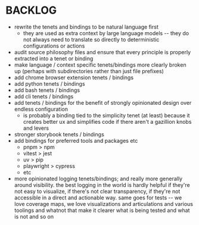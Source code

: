 # BACKLOG

- rewrite the tenets and bindings to be natural language first
  - they are used as extra context by large language models -- they do not always need
    to translate so directly to deterministic configurations or actions
- audit source philosophy files and ensure that every principle is properly extracted
  into a tenet or binding
- make language / context specific tenets/bindings more clearly broken up (perhaps with
  subdirectories rather than just file prefixes)
- add chrome browser extension tenets / bindings
- add python tenets / bindings
- add bash tenets / bindings
- add cli tenets / bindings
- add tenets / bindings for the benefit of strongly opinionated design over endless
  configuration
  - is probably a binding tied to the simplicity tenet (at least) because it creates
    better ux and simplifies code if there aren't a gazillion knobs and levers
- stronger storybook tenets / bindings
- add bindings for preferred tools and packages etc
  - pnpm > npm
  - vitest > jest
  - uv > pip
  - playwright > cypress
  - etc
- more opinionated logging tenets/bindings; and really more generally around visibility.
  the best logging in the world is hardly helpful if they're not easy to visualize, if
  there's not clear transparency, if they're not accessible in a direct and actionable
  way. same goes for tests -- we love coverage maps, we love visualizations and
  articulations and various toolings and whatnot that make it clearer what is being
  tested and what is not and so on
